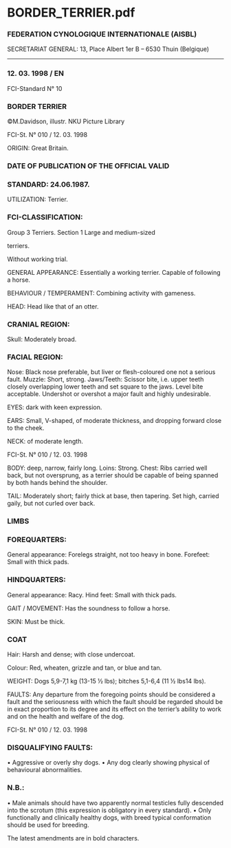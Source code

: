 # BORDER_TERRIER.pdf


### FEDERATION CYNOLOGIQUE INTERNATIONALE (AISBL)


SECRETARIAT GENERAL: 13, Place Albert 1er  B – 6530 Thuin (Belgique)
______________________________________________________________________________


### 12. 03. 1998 / EN



FCI-Standard N° 10


### BORDER TERRIER



©M.Davidson, illustr. NKU Picture Library




FCI-St. N° 010   / 12. 03. 1998

ORIGIN: Great Britain.

### DATE OF PUBLICATION OF THE OFFICIAL VALID



### STANDARD: 24.06.1987.



UTILIZATION: Terrier.

### FCI-CLASSIFICATION:


Group   3   Terriers.
Section 1 Large and medium-sized

terriers.

Without working trial.


GENERAL APPEARANCE: Essentially a working terrier.
Capable of following a horse.

BEHAVIOUR / TEMPERAMENT: Combining activity with
gameness.

HEAD: Head like that of an otter.

### CRANIAL REGION:


Skull: Moderately broad.

### FACIAL REGION:


Nose: Black nose preferable, but liver or flesh-coloured one not a
serious fault.
Muzzle: Short, strong.
Jaws/Teeth: Scissor bite, i.e. upper teeth closely overlapping lower
teeth and set square to the jaws.  Level bite acceptable.  Undershot or
overshot a major fault and highly undesirable.

EYES: dark with keen expression.

EARS: Small, V-shaped, of moderate thickness, and dropping
forward close to the cheek.

NECK: of moderate length.


FCI-St. N° 010   / 12. 03. 1998

BODY: deep, narrow, fairly long.
Loins: Strong.
Chest: Ribs carried well back, but not oversprung, as a terrier should
be capable of being spanned by both hands behind the shoulder.

TAIL: Moderately short; fairly thick at base, then tapering.  Set high,
carried gaily, but not curled over back.

### LIMBS



### FOREQUARTERS:


General appearance: Forelegs straight, not too heavy in bone.
Forefeet: Small with thick pads.

### HINDQUARTERS:


General appearance: Racy.
Hind feet: Small with thick pads.

GAIT / MOVEMENT: Has the soundness to follow a horse.

SKIN: Must be thick.

### COAT


Hair: Harsh and dense; with close undercoat.

Colour: Red, wheaten, grizzle and tan, or blue and tan.

WEIGHT: Dogs 5,9-7,1 kg (13-15 ½ lbs); bitches 5,1-6,4 (11 ½ lbs14 lbs).

FAULTS: Any departure from the foregoing points should be
considered a fault and the seriousness with which the fault should be
regarded should be in exact proportion to its degree and its effect on
the terrier’s ability to work and on the health and welfare of the
dog.




FCI-St. N° 010   / 12. 03. 1998

### DISQUALIFYING FAULTS:


•
Aggressive or overly shy dogs.
•
Any dog clearly showing physical of behavioural
abnormalities.


### N.B.:


•
Male animals should have two apparently normal testicles fully
descended into the scrotum (this expression is obligatory in
every standard).
•
Only functionally and clinically healthy dogs, with breed
typical conformation should be used for breeding.


The latest amendments are in bold characters.






